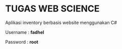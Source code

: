 <h1>TUGAS WEB SCIENCE</h1>
<p>Aplikasi inventory berbasis website menggunakan C#</p>
<p>Username : <b>fadhel</b></p> 
<p>Password : <b>root</b></p> 
